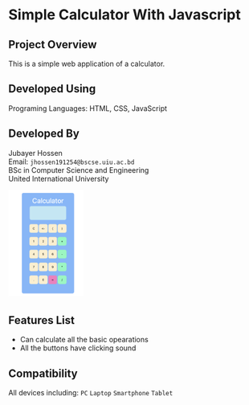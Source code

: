 # Simple Calculator With Javascript
## Project Overview
This is a simple web application of a calculator.
## Developed Using
Programing Languages: HTML, CSS, JavaScript
## Developed By
  Jubayer Hossen  
  Email: `jhossen191254@bscse.uiu.ac.bd`  
  BSc in Computer Science and Engineering  
  United International University
 
<img src="Screenshot 2022-10-05 at 10.08.23 PM.png" alt="" style="width:150px;"/>

## Features List
* Can calculate all the basic opearations
* All the buttons have clicking sound
## Compatibility 
All devices including: `PC` `Laptop` `Smartphone` `Tablet`
